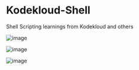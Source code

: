# Kodekloud-Shell
Shell Scripting learnings from Kodekloud and others


![image](https://github.com/SantoshKrishh/Kodekloud-Shell/assets/34834076/9bbcee86-d47f-4c1d-a25f-71d9c01bd187)

![image](https://github.com/SantoshKrishh/Kodekloud-Shell/assets/34834076/853dffec-72fd-4fc6-ac02-2cb2c0f1b7fd)

![image](https://github.com/SantoshKrishh/Kodekloud-Shell/assets/34834076/6798641c-11ce-4abf-bdab-24f9f5877f1a)


